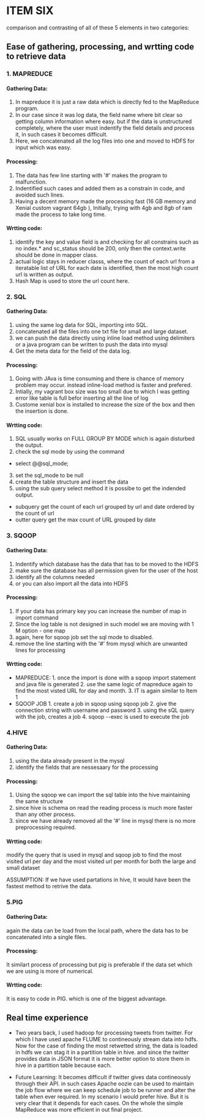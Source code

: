 # ITEM SIX


comparison and contrasting of all of these 5 elements in two categories:

## Ease of gathering, processing, and wrtting code to retrieve data

### 1. MAPREDUCE

#### Gathering Data: 
1. In mapreduce it is just a raw data which is directly fed to the MapReduce program.
2. In our case since it was log data, the field name where bit clear so getting column information where easy.
   but if the data is unstructured completely, where the user must indentify the field details and process it, in such cases it becomes difficult.
3. Here, we concatenated all the log files into one and moved to HDFS for input which was easy.  

#### Processing:

1. The data has few line starting with '#' makes the program to malfunction. 
2. Indentified such cases and added them as a constrain in code, and avoided such lines.
3. Having a decent memory made the processing fast (16 GB memory and Xenial custom vagrant 64gb ), Initially, trying with 4gb and 8gb of ram made the process to take long time.

#### Wrtting code: 


 1. identify the key and value field is and checking for all constrains such as no index.* and sc_status should be 200, only then the context.write should be done in mapper class.
 2. actual logic stays in reducer classs, where the count of each url from a iteratable list of URL for each date is identified, then the most high count url is written as output.
 3. Hash Map is used to store the url count here. 


### 2. SQL

#### Gathering Data:

1. using the same  log data for SQL, importing into SQL.
2. concatenated all the files into one txt file for small and large dataset.
3. we can push the data directly using inline load method using delimiters or a java program can be written to push the data into mysql
4. Get the meta data for the field of the data log.
#### Processing:

1. Going with JAva is time consuming and there is chance of memory problem may occur. instead inline-load method is faster and prefered.  
2. Intially, my vagrant box size was too small due to which I was getting error like table is full befor inserting all the line of log
3. Custome xenial box is installed to increase the size of the box and then the insertion is done. 

#### Wrtting code: 
1. SQL usually works on FULL GROUP BY MODE which is again disturbed the output.
2. check the sql mode by using the command
 - select @@sql_mode;
3. set the sql_mode to be null
4. create the table structure and insert the data
5. using the sub query select method it is possibe to get the indended output.
- subquery get the count of each url grouped by url and date ordered by the count of url
- outter query get the  max count of URL grouped by date

### 3. SQOOP

#### Gathering Data:

1. Indentify which database has the data that has to be moved to the HDFS
2. make sure the database has all permission given for the user of the host
3. identify all the columns needed 
4. or you can also import all the data into HDFS

#### Processing:
1. If your data has primary key you can increase the number of map in import command
2. Since the log table is not designed in such model we are moving with 1 M option - one map
3. again, here for sqoop job set the sql mode to disabled.
4. remove the line starting with the '#' from mysql which are unwanted lines for processing

#### Wrtting code: 
  
- MAPREDUCE: 
        1. once the import is done with a sqoop import statement and java file is generated 
        2. use the same logic of mapreduce again to find the most visted URL for day and month.
        3. IT is again similar to Item 1
- SQOOP JOB
        1. create a job in sqoop using sqoop job 
        2. give the connection string with username and password 
        3. using the sQL query with the job, creates a job 
        4. sqoop --exec is used to execute the job

### 4.HIVE

#### Gathering Data:

1. using the data already present in the mysql 
2. identify the fields that are nessesaary for the processing    

#### Processing:

1. Using the sqoop we can import the sql table into the hive maintaining the same structure 
2. since hive is schema on read the reading process is much more faster than any other process.
3. since we have already removed all the '#' line in mysql there is no more preprocessing required.

#### Wrtting code:   

modify the query that is used in mysql and sqoop job to find the most visited url per day and the most visited url per month
for both the large and small dataset 

ASSUMPTION: 
If  we have used partations in hive, It would have been the fastest method to retrive the data.

### 5.PIG

#### Gathering Data:

again the data can be load from the local path, where the data has to be concatenated into a single files. 

#### Processing:

It similart process of processing but pig is preferable if the data set which we are using is more of numerical.

#### Wrtting code:   

It is easy to code in PIG. which is one of the biggest advantage.

## Real time experience 

- Two years back, I used hadoop for processing tweets from twitter. For which I have used apache FLUME to contineously stream data into hdfs.
Now for the case of finding  the most retwetted string,  the data is loaded in hdfs we can stag it in a partition table in hive. 
and since the twitter provides data in JSON format it is more better option to store them in hive in a partition table because each.

- Future Learning: It becomes difficult if twitter gives data contineously through their API. in such cases Apache oozie can be used to maintain the job flow  where we can keep schedule job to be runner and alter the table when ever required.  In my scenario I would prefer hive. But it is very clear that it depends for each cases. On the whole the simple MapReduce was more efficient in out final project.    
